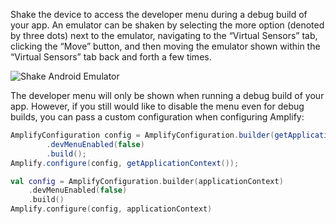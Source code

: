 Shake the device to access the developer menu during a debug build of your app. An emulator can be shaken by selecting the more option (denoted by three dots) next to the emulator, navigating to the “Virtual Sensors” tab, clicking the “Move” button, and then moving the emulator shown within the “Virtual Sensors” tab back and forth a few times.

![Shake Android Emulator](~/images/debugging/shakeAndroidEmulator.gif)

The developer menu will only be shown when running a debug build of your app.  However, if you still would like to disable the menu even for debug builds, you can pass a custom configuration when configuring Amplify:

<amplify-block-switcher>
<amplify-block name="Java">

```java
AmplifyConfiguration config = AmplifyConfiguration.builder(getApplicationContext())
        .devMenuEnabled(false)
        .build();
Amplify.configure(config, getApplicationContext());
```

</amplify-block>
<amplify-block name="Kotlin">

```kotlin
val config = AmplifyConfiguration.builder(applicationContext)
    .devMenuEnabled(false)
    .build()
Amplify.configure(config, applicationContext)
```

</amplify-block>
</amplify-block-switcher>
